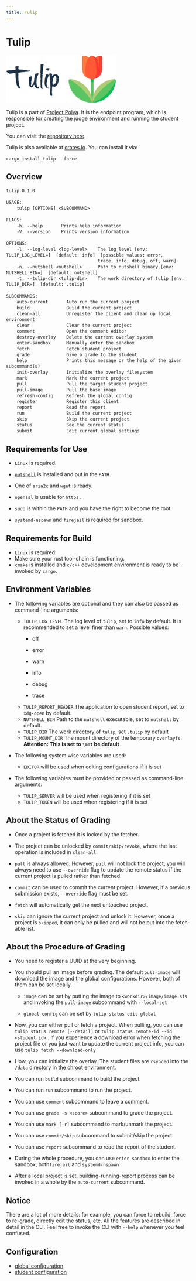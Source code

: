 ```yaml
---
title: Tulip 
---
```

# Tulip

![logo.png](https://raw.githubusercontent.com/project-polya/tulip/master/logo.png)

Tulip is a part of [Project Polya](https://github.com/project-polya). It is the endpoint program, which is responsible for creating the judge environment and running the student project.

You can visit the [repository here](https://github.com/project-polya/tulip).

Tulip is also available at [crates.io](https://crates.io/crates/tulip). You can install it via:


```text
cargo install tulip --force
```
## Overview

```text
tulip 0.1.0

USAGE:
    tulip [OPTIONS] <SUBCOMMAND>

FLAGS:
    -h, --help       Prints help information
    -V, --version    Prints version information

OPTIONS:
    -l, --log-level <log-level>    The log level [env: TULIP_LOG_LEVEL=]  [default: info]  [possible values: error,
                                   trace, info, debug, off, warn]
    -n, --nutshell <nutshell>      Path to nutshell binary [env: NUTSHELL_BIN=]  [default: nutshell]
    -t, --tulip-dir <tulip-dir>    The work directory of tulip [env: TULIP_DIR=]  [default: .tulip]

SUBCOMMANDS:
    auto-current       Auto run the current project
    build              Build the current project
    clean-all          Unregister the client and clean up local environment
    clear              Clear the current project
    comment            Open the comment editor
    destroy-overlay    Delete the current overlay system
    enter-sandbox      Manually enter the sandbox
    fetch              Fetch student project
    grade              Give a grade to the student
    help               Prints this message or the help of the given subcommand(s)
    init-overlay       Initialize the overlay filesystem
    mark               Mark the current project
    pull               Pull the target student project
    pull-image         Pull the base image
    refresh-config     Refresh the global config
    register           Register this client
    report             Read the report
    run                Build the current project
    skip               Skip the current project
    status             See the current status
    submit             Edit current global settings
```

## Requirements for Use

- `Linux` is required.

- [`nutshell`](https://crates.io/crates/nutshell) is installed and put in the `PATH`.
- One of `aria2c` and `wget` is ready.
- `openssl` is usable for `https` .
- `sudo` is within the `PATH` and you have the right to become the root.
- `systemd-nspawn`  and `firejail` is required for sandbox.

## Requirements for Build

- `Linux` is required.
- Make sure your rust tool-chain is functioning.
- `cmake` is installed and `c/c++` development environment is ready to be invoked by `cargo`.

## Environment Variables

- The following variables are optional and they can also be passed as command-line arguments:

  - `TULIP_LOG_LEVEL` The log level of `tulip`, set to `info` by default. It is recommended to set a level finer than `warn`. Possible values:
    - off
  
    - error
  
    - warn
  
    - info
    
    - debug
    
    - trace
  - `TULIP_REPORT_READER` The application to open student report, set to `xdg-open` by default.
  - `NUTSHELL_BIN` Path to the `nutshell` executable, set to `nutshell` by default.
  - `TULIP_DIR` The work directory of `tulip`, set `.tulip` by default
  - `TULIP_MOUNT_DIR` The mount directory of the temporary `overlayfs`. **Attention: This is set to `\mnt` be default**
- The following system wise variables are used:
  
  - `EDITOR` will be used when editing configurations if it is set
- The following variables must be provided or passed as command-line arguments:
  - `TULIP_SERVER` will be used when registering if it is set
  - `TULIP_TOKEN` will be used when registering if it is set



## About the Status of Grading

- Once a project is fetched it is locked by the fetcher.

- The project can be unlocked by `commit/skip/revoke`, where the last operation is included in `clean-all`.

- `pull`  is always allowed. However, `pull` will not lock the project, you will always need to use `--override` flag to update the remote status if the current project is pulled rather than fetched.

- `commit`  can be used to commit the current project. However, if a previous submission exists, `--override` flag must be set.

- `fetch` will automatically get the next untouched project.

- `skip` can ignore the current project and unlock it. However, once a project is `skipped`, it can only be pulled and will not be put into the fetch-able list.



## About the Procedure of Grading

- You need to register a UUID at the very beginning.
- You should pull an image before grading. The default `pull-image` will download the image and the global configurations.  However, both of them can be set locally. 

  - `image` can be set by putting the image  to  `<workdir>/image/image.sfs` and invoking the `pull-image` subcommand with `--local-set` 

  - `global-config` can be set by `tulip status edit-global`
- Now, you can either pull or fetch a project. When pulling, you can use `tulip status remote [--detail]` or `tulip status remote-id --id <student id>` . If you experience a download error when fetching the project file or you just want to update the current project info, you can use `tulip fetch --download-only`
- How, you can initialize the overlay. The student files are `rsynced` into the `/data` directory in the chroot environment.
- You can run `build` subcommand to build the project.
- You can run `run` subcommand to run the project.
- You can use `comment` subcommand to leave a comment.
- You can use `grade -s <score>` subcommand to grade the project.
- You can use `mark [-r]` subcommand to mark/unmark the project.
- You can use `commit/skip` subcommand to submit/skip the project.
- You can use `report` subcommand to read the report of the student.
- During the whole procedure, you can use `enter-sandbox` to enter the sandbox, both`firejail` and `systemd-nspawn` .
- After a local project is set, building-running-report process can be invoked in a whole by the `auto-current` subcommand.

## Notice

There are a lot of more details: for example, you can force to rebuild, force to re-grade, directly edit the status, etc. All the features are described in detail in the CLI. Feel free to invoke the CLI with `--help` whenever you feel confused.

## Configuration

- [global configuration](https://github.com/project-polya/tulip/blob/master/global.md)
- [student configuration](https://github.com/project-polya/tulip/blob/master/student.md)



